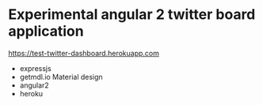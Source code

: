# Experimental angular 2 twitter board application
 
 https://test-twitter-dashboard.herokuapp.com

 * expressjs
 * getmdl.io Material design
 * angular2
 * heroku
